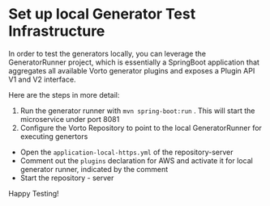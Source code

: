 # Set up local Generator Test Infrastructure

In order to test the generators locally, you can leverage the GeneratorRunner project, which is essentially a SpringBoot application that aggregates 
all available Vorto generator plugins and exposes a Plugin API V1 and V2 interface. 

Here are the steps in more detail:

1. Run the generator runner with ```mvn spring-boot:run``` . This will start the microservice under port 8081
2. Configure the Vorto Repository to point to the local GeneratorRunner for executing genertors
* Open the ```application-local-https.yml``` of the repository-server
* Comment out the ```plugins``` declaration for AWS and activate it for local generator runner, indicated by the comment
* Start the repository - server

Happy Testing! 


